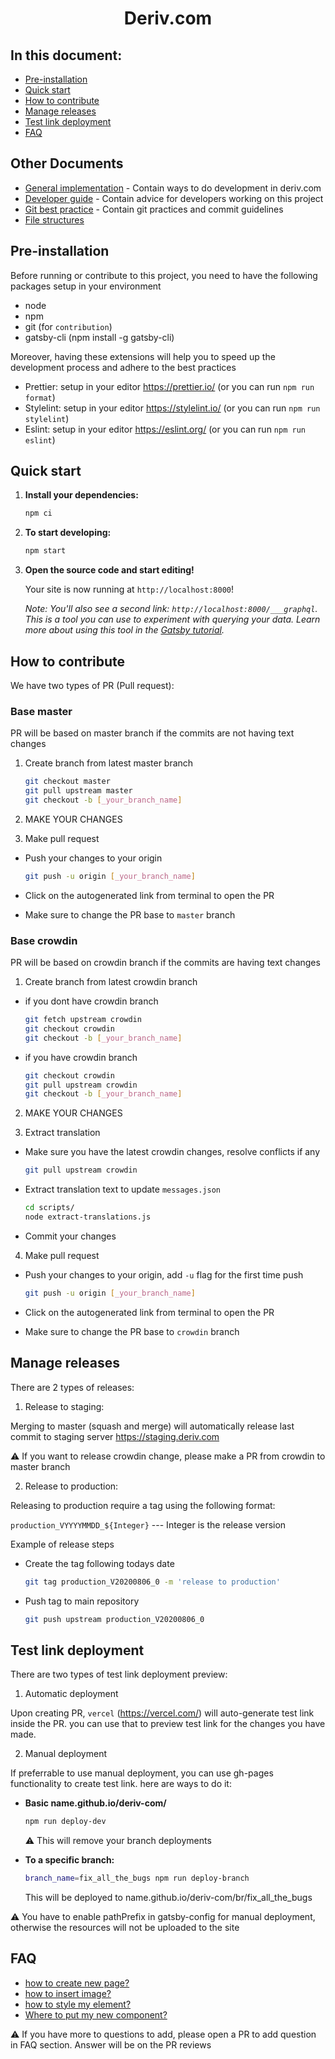<h1 align="center">
  Deriv.com
</h1>

## In this document:

-   [Pre-installation](#requirements)
-   [Quick start](#quick-start)
-   [How to contribute](#how-to-contribute)
-   [Manage releases](#manage-releases)
-   [Test link deployment](#test-link-deployment)
-   [FAQ](#faq)

## Other Documents

-   [General implementation](documents/implementation-guide.md) - Contain ways to do development in deriv.com
-   [Developer guide](documents/developer-guide.md) - Contain advice for developers working on this project
-   [Git best practice](documents/git-best-practices.md) - Contain git practices and commit guidelines
-   [File structures](documents/file-structures.md)

## Pre-installation

Before running or contribute to this project, you need to have the following packages setup in your environment

-   node
-   npm
-   git (for `contribution`)
-   gatsby-cli (npm install -g gatsby-cli)

Moreover, having these extensions will help you to speed up the development process and adhere to the best practices

-   Prettier: setup in your editor https://prettier.io/ (or you can run `npm run format`)
-   Stylelint: setup in your editor https://stylelint.io/ (or you can run `npm run stylelint`)
-   Eslint: setup in your editor https://eslint.org/ (or you can run `npm run eslint`)

## Quick start

1.  **Install your dependencies:**

    ```sh
    npm ci
    ```

2.  **To start developing:**

    ```sh
    npm start
    ```

3.  **Open the source code and start editing!**

    Your site is now running at `http://localhost:8000`!

    _Note: You'll also see a second link: _`http://localhost:8000/___graphql`_. This is a tool you can use to experiment with querying your data. Learn more about using this tool in the [Gatsby tutorial](https://www.gatsbyjs.org/tutorial/part-five/#introducing-graphiql)._

## How to contribute

We have two types of PR (Pull request):

### Base master

PR will be based on master branch if the commits are not having text changes

1. Create branch from latest master branch

    ```sh
    git checkout master
    git pull upstream master
    git checkout -b [_your_branch_name]
    ```

2. MAKE YOUR CHANGES

3. Make pull request

-   Push your changes to your origin

    ```sh
    git push -u origin [_your_branch_name]
    ```

-   Click on the autogenerated link from terminal to open the PR

-   Make sure to change the PR base to `master` branch

### Base crowdin

PR will be based on crowdin branch if the commits are having text changes

1. Create branch from latest crowdin branch

-   if you dont have crowdin branch

    ```sh
    git fetch upstream crowdin
    git checkout crowdin
    git checkout -b [_your_branch_name]
    ```

-   if you have crowdin branch

    ```sh
    git checkout crowdin
    git pull upstream crowdin
    git checkout -b [_your_branch_name]
    ```

2. MAKE YOUR CHANGES

3. Extract translation

-   Make sure you have the latest crowdin changes, resolve conflicts if any

    ```sh
    git pull upstream crowdin
    ```

-   Extract translation text to update `messages.json`

    ```sh
    cd scripts/
    node extract-translations.js
    ```

-   Commit your changes

4. Make pull request

-   Push your changes to your origin, add `-u` flag for the first time push

    ```sh
    git push -u origin [_your_branch_name]
    ```

-   Click on the autogenerated link from terminal to open the PR

-   Make sure to change the PR base to `crowdin` branch

## Manage releases

There are 2 types of releases:

1. Release to staging:

Merging to master (squash and merge) will automatically release last commit to staging server https://staging.deriv.com

⚠️ If you want to release crowdin change, please make a PR from crowdin to master branch

2. Release to production:

Releasing to production require a tag using the following format:

`production_VYYYYMMDD_${Integer}` --- Integer is the release version

Example of release steps

-   Create the tag following todays date

    ```sh
    git tag production_V20200806_0 -m 'release to production'
    ```

-   Push tag to main repository

    ```sh
    git push upstream production_V20200806_0
    ```

## Test link deployment

There are two types of test link deployment preview:

1. Automatic deployment

Upon creating PR, `vercel` (https://vercel.com/) will auto-generate test link inside the PR. you can use that to preview test link for the changes you have made.

2. Manual deployment

If preferrable to use manual deployment, you can use gh-pages functionality to create test link. here are ways to do it:

-   **Basic name.github.io/deriv-com/**

    ```sh
    npm run deploy-dev
    ```

    ⚠️ This will remove your branch deployments

-   **To a specific branch:**

    ```sh
    branch_name=fix_all_the_bugs npm run deploy-branch
    ```

    This will be deployed to name.github.io/deriv-com/br/fix_all_the_bugs

⚠️ You have to enable pathPrefix in gatsby-config for manual deployment, otherwise the resources will not be uploaded to the site

## FAQ

-   [how to create new page?](documents/implementation-guide.md#create-new-page)
-   [how to insert image?](documents/implementation-guide.md#image-component)
-   [how to style my element?](documents/implementation-guide.md#styled-component)
-   [Where to put my new component?](documents/file-structures.md)

⚠️ If you have more to questions to add, please open a PR to add question in FAQ section. Answer will be on the PR reviews
